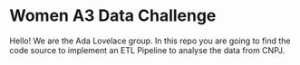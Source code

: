 # Women A3 Data Challenge

Hello! We are the Ada Lovelace group. In this repo you are going to find the code source to implement an ETL Pipeline to analyse the data from CNPJ.